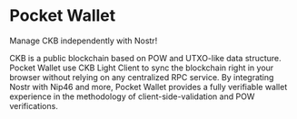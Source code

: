 # Pocket Wallet

Manage CKB independently with Nostr!

CKB is a public blockchain based on POW and UTXO-like data structure. Pocket Wallet use CKB Light Client to sync the blockchain right in your browser without relying on any centralized RPC service. By integrating Nostr with Nip46 and more, Pocket Wallet provides a fully verifiable wallet experience in the methodology of client-side-validation and POW verifications.
